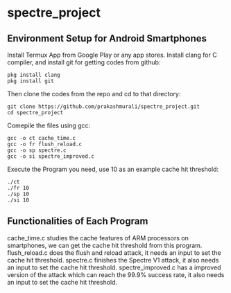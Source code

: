 # spectre_project
## Environment Setup for Android Smartphones
Install Termux App from Google Play or any app stores.
Install clang for C compiler, and install git for getting codes from github:
```
pkg install clang
pkg install git
```

Then clone the codes from the repo and cd to that directory:
```
git clone https://github.com/prakashmurali/spectre_project.git
cd spectre_project
```

Comepile the files using gcc:
```
gcc -o ct cache_time.c
gcc -o fr flush_reload.c
gcc -o sp spectre.c
gcc -o si spectre_improved.c
```
Execute the Program you need, use 10 as an example cache hit threshold:
```
./ct
./fr 10
./sp 10
./si 10
```

## Functionalities of Each Program 
cache_time.c studies the cache features of ARM processors on smartphones, we can get the cache hit threshold from this program.
flush_reload.c does the flush and reload attack, it needs an input to set the cache hit threshold.
spectre.c finishes the Spectre V1 attack, it also needs an input to set the cache hit threshold.
spectre_improved.c has a improved version of the attack which can reach the 99.9% success rate, it also needs an input to set the cache hit threshold.
